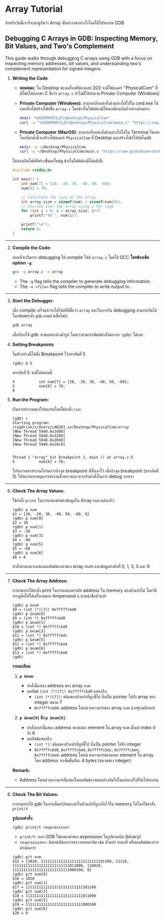 # Array Tutorial

สำหรับวันนี้เราก็จะมาดูกันว่า Array นั้นทำงานอย่างไรโดยใช้โปรแกรม GDB

## Debugging C Arrays in GDB: Inspecting Memory, Bit Values, and Two's Complement

This guide walks through debugging C arrays using GDB with a focus on inspecting memory addresses, bit values, and
understanding two's complement representation for signed integers.

1. **Writing the Code**

    - **คอมคณะ:** ใน Desktop ของเครื่องที่ห้องแลป 203 จะมีโฟลเดอร์ "PhysicalCom" ที่มีไฟล์โค้ดภาษา C ชื่อว่า `array.c`
      ถ้าไม่มีให้ทำตาม Private Computer (Windows)
    - **Private Computer (Windows)**: สามารถก็อบคำสั่งด้านล่างไปใส่ใน cmd.exe ได้เลยหรือให้สร้างไฟล์ชื่อ `array.c`
      โดยข้างในไฟล์ต้องมีโค้ดเหมือนกับตัวอย่างด้านล่าง
      ```bash
      mkdir "%USERPROFILE%\Desktop\PhysicalCom"
      curl -o "%USERPROFILE%\Desktop\PhysicalCom\main.c" "https://raw.githubusercontent.com/TaeTanakrit0089/PhysicalComputing-167/main/labs/labs03-gdb/files/main.c"
      ```

    - **Private Computer (MacOS)**: สามารถก็อบคำสั่งด้านล่างไปใส่ใน Terminal ได้เลย
      โดยที่คำสั่งนี้จะสร้างโฟลเดอร์ `PhysicalCom` ที่ Desktop และสร้างไฟล์ให้อัตโนมัติ
      ```bash
      mkdir -p ~/Desktop/PhysicalCom
      curl -o ~/Desktop/PhysicalCom/main.c "https://raw.githubusercontent.com/TaeTanakrit0089/PhysicalComputing-167/main/labs/labs03-gdb/files/main.c"
      ```

   ให้ลองเปิดไฟล์ที่สร้างขึ้นมาใหม่ดู ข้างในไฟล์ต้องมีโค้ดดังนี้:

    ```c
    #include <stdio.h>
    
    int main() {
        int num[7] = {10, -20, 30, -40, 50, -60};
        num[6] = 70;
    
        // Calculate the size of the array
        int array_size = sizeof(num) / sizeof(num[0]); 
        // Iterate over the array using a for loop
        for (int i = 0; i < array_size; i++) 
            printf("%d ", num[i]);
    
        printf("\n"); 
        return 0;
    }

---

2. **Compile the Code:**

   ก่อนที่จะเริ่มการ debugging ให้ compile ไฟล์ `array.c` โดยใช้ GCC **โดยต้องเติม option `-g`**:

   ```bash
   gcc -g array.c -o array
   ```

    - The `-g` flag tells the compiler to generate debugging information.
    - The `-o <file>` flag tells the compiler to write output to <file>.

---

3. **Start the Debugger:**

   เมื่อ compile เสร็จแล้วจะได้ไฟล์ที่มีชื่อว่า `array` และในการรัน debugging สามารถรันได้โดยพิมพ์คำสั่ง `gdb`
   ตามด้วยชื่อไฟล์:

   ```bash
   gdb array
   ```
   เมื่อเรียกใช้ gdb จะพบหน้าต่างดังรูป โดยเราสามารถพิมพ์คำสั่งต่อจาก `(gdb)` ได้เลย

4. **Setting Breakpoints**

   ในตัวอย่างนี้ให้ตั้ง Breakpoint ไว้บรรทัดที่ 5
   ```gdb
   (gdb) b 5
   ```
   บรรทัดที่ 5 จะมีโค้ดตามนี้
   ```
   4           int num[7] = {10, -20, 30, -40, 50, -60};
   5           num[6] = 70;
   6
   ```
5. **Run the Program:**

   เริ่มการทำงานของโปรแกรมโดยใช้คำสั่ง `run`:

   ```gdb
   (gdb) r
   Starting program: /cygdrive/c/Users/LAB203_xx/Desktop/PhysicalCom/array
   [New Thread 5948.0x3d80]
   [New Thread 5948.0x3268]
   [New Thread 5948.0x26b0]
   [New Thread 5948.0x28c0]


   Thread 1 "array" hit Breakpoint 1, main () at array.c:5
   5           num[6] = 70;
   ```

   โปรแกรมจะทำงานไปจนกว่าถึงจุด breakpoint ที่ตั้งเอาไว้ เมื่อถึงจุด breakpoint (บรรทัดที่ 5)
   โปรแกรมจะหยุดการทำงานชั่วคราวและจะรอรับคำสั่งในการ debug จากเรา

---

6. **Check The Array Values:**

   ใช้คำสั่ง `print` ในการแสดงค่าของข้อมูลใน Array `num` แต่ละตัว:

   ```gdb
   (gdb) p num
   $1 = {10, -20, 30, -40, 50, -60, 0}
   (gdb) p num[0]
   $2 = 10
   (gdb) p num[1]
   $3 = -20
   (gdb) p num[3]
   $4 = -40
   (gdb) p num[5]
   $5 = -60
   (gdb) p num[6]
   $6 = 0
   ```
   คำสั่งด้านบนจะแสดงผลลัพธ์ของค่าของ array num และข้อมูลลำดับที่ 0, 1, 3, 5 และ 6

---

7. **Check The Array Address:**

   เราสามารถใช้คำสั่ง print ในการแสดงค่ารหัส address ใน memory ของตัวแปรได้ โดยวิธีการดูคือให้ใส่เครื่องหมาย
   Ampersand `&` นำหน้าชื่อตัวแปร
   ```gdb
   (gdb) p &num
   $8 = (int (*)[7]) 0x7ffffcbd0
   (gdb) p &num[0]
   $9 = (int *) 0x7ffffcbd0
   (gdb) p &num[1]
   $10 = (int *) 0x7ffffcbd4
   (gdb) p &num[3]
   $11 = (int *) 0x7ffffcbdc
   (gdb) p &num[5]
   $12 = (int *) 0x7ffffcbe4
   (gdb) p &num[6]
   $13 = (int *) 0x7ffffcbe8
   (gdb)
   ```
   **รายละเอียด:**

    1. **`p &num`**:
        - คำสั่งนี้แสดง address ของ array `num`
        - ผลลัพธ์ `(int (*)[7]) 0x7ffffcbd0` แสดงถึง:
            - `(int (*)[7])`: ชนิดของตัวแปรที่ถูกชี้ไป ซึ่งเป็น pointer ไปยัง array ของ integer ขนาด 7
            - `0x7ffffcbd0`: address ในหน่วยความจำของ array `num` (เลขฐานสิบหก)

    2. **`p &num[0]` ถึง `p &num[6]`**:
        - คำสั่งเหล่านี้แสดง address ของแต่ละ element ใน array `num` ตั้งแต่ index 0 ถึง 6
        - ผลลัพธ์แสดงถึง:
            - `(int *)`: ชนิดของตัวแปรที่ถูกชี้ไป ซึ่งเป็น pointer ไปยัง integer
            - `0x7ffffcbd0`, `0x7ffffcbd4`, `0x7ffffcbdc`, `0x7ffffcbe4`, `0x7ffffcbe8`: address ในหน่วยความจำของแต่ละ
              element ใน array โดย address จะเพิ่มขึ้นทีละ 4 bytes (ขนาดของ integer)

   **Remark:**

    - Address ในหน่วยความจำที่แสดงในผลลัพธ์อาจแตกต่างกันไปในแต่ละครั้งที่รันโปรแกรม

---

8. **Check The Bit Values:**

   เราสามารถใช้ gdb ในการเช็คค่าบิตของค่าในตัวแปรที่ถูกเก็บไว้ใน memory ได้โดยใช้คำสั่ง `print/t`

   **รูปแบบคำสั่ง:**

   ```
   (gdb) print/t <expression>
   ```

    - `print/t`:  บอก GDB ให้แสดงค่าของ expression ในรูปแบบบิต (binary)
    - `<expression>`:  นิพจน์ที่ต้องการตรวจสอบค่าบิต เช่น ตัวแปร ค่าคงที่ หรือผลลัพธ์ของการดำเนินการ

   ```gdb
   (gdb) p/t num
   $15 = {1010, 11111111111111111111111111101100, 11110,
   11111111111111111111111111011000, 110010, 11111111111111111111111111000100, 0}
   (gdb) p/t num[0]
   $16 = 1010
   (gdb) p/t num[1]
   $17 = 11111111111111111111111111101100
   (gdb) p/t num[3]
   $18 = 11111111111111111111111111011000
   (gdb) p/t num[5]
   $19 = 11111111111111111111111111000100
   (gdb) p/t num[6]
   $20 = 0
   ```




